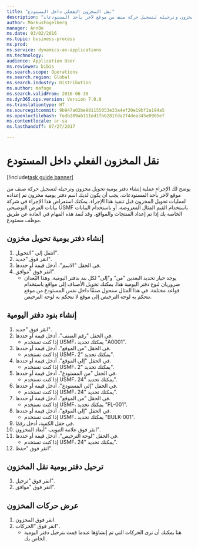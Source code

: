 ```yaml
--- 
title: "نقل المخزون الفعلي داخل المستودع"
description: "يوضح لك الإجراء عملية إنشاء دفتر يومية تحويل مخزون وترحيله لتسجيل حركة صنف من موقع لآخر بأحد المستودعات."
author: MarkusFogelberg
manager: AnnBe
ms.date: 03/02/2016
ms.topic: business-process
ms.prod: 
ms.service: dynamics-ax-applications
ms.technology: 
audience: Application User
ms.reviewer: bibis
ms.search.scope: Operations
ms.search.region: Global
ms.search.industry: Distribution
ms.author: mafoge
ms.search.validFrom: 2016-06-30
ms.dyn365.ops.version: Version 7.0.0
ms.translationtype: HT
ms.sourcegitcommit: 9b947a02be981155053e33a4ef20e19bf2a194a5
ms.openlocfilehash: fedb209ab111ed1fb6281fda2f4dea345e0905ef
ms.contentlocale: ar-sa
ms.lasthandoff: 07/27/2017

---
```

# <a name="transfer-physical-inventory-within-the-warehouse"></a>نقل المخزون الفعلي داخل المستودع

[!include[task guide banner](../../includes/task-guide-banner.md)]

يوضح لك الإجراء عملية إنشاء دفتر يومية تحويل مخزون وترحيله لتسجيل حركة صنف من موقع لآخر بأحد المستودعات. يجب أن يكون لديك اسم دفتر يومية مخزون تم إعداده لعمليات تحويل المخزون قبل تنفيذ هذا الإجراء. يمكنك استعراض هذا الإجراء في شركة بيانات العرض التوضيحي USMF باستخدام القيم المثال المعروضة، أو باستخدام البيانات الخاصة بك إذا تم إعداد المنتجات والمواقع. وقد تُنفذ هذه المهام في العادة عن طريق موظف مستودع.


## <a name="create-an-inventory-transfer-journal"></a>إنشاء دفتر يومية تحويل مخزون
1. انتقل إلى "التحويل".
2. انقر فوق "جديد".
3. في الحقل "الاسم"، أدخل قيمة أو حددها.
4. انقر فوق "موافق".
    * يوجد خيار تحديد البعدين "من" و"إلى" لكل بند بدفتر اليومية. وهذا البُعدان ضروريان لنوع دفتر اليومية هذا. يمكنك تحويل الأصناف إلى مواقع باستخدام قواعد مختلفة. في هذا المثال سنحول صنفًا داخل نفس المستودع من موقع تتحكم به لوحة الترخيص إلى موقع لا تتحكم به لوحة الترخيص.   

## <a name="create-journal-lines"></a>إنشاء بنود دفتر اليومية
1. انقر فوق "جديد".
2. في الحقل "رقم الصنف"، أدخل قيمة أو حددها.
    * إذا كنت تستخدم USMF، يمكنك تحديد "A0001".  
3. في الحقل "من الموقع"، أدخل قيمة أو حددها.
    * إذا كنت تستخدم USMF، يمكنك تحديد "2".  
4. في الحقل "إلى الموقع"، أدخل قيمة أو حددها.
    * إذا كنت تستخدم USMF، يمكنك تحديد "2".  
5. في الحقل "من المستودع"، أدخل قيمة أو حددها.
    * إذا كنت تستخدم USMF، يمكنك تحديد "24".  
6. في الحقل "إلى المستودع"، أدخل قيمة أو حددها.
    * إذا كنت تستخدم USMF، يمكنك تحديد "24".  
7. في الحقل "من الموقع‬"، أدخل قيمة أو حددها.
    * إذا كنت تستخدم USMF، يمكنك تحديد "FL-001".  
8. في الحقل "إلى الموقع‬"، أدخل قيمة أو حددها.
    * إذا كنت تستخدم USMF، يمكنك تحديد "BULK-001".  
9. في حقل الكمية، أدخل رقمًا.
10. انقر فوق علامة التبويب "أبعاد المخزون".
11. في الحقل "لوحة الترخيص"، أدخل قيمة أو حددها.
    * إذا كنت تستخدم USMF، يمكنك تحديد "24".  
12. انقر فوق "حفظ".

## <a name="post-the-inventory-transfer-journal"></a>ترحيل دفتر يومية نقل المخزون
1. انقر فوق "ترحيل".
2. انقر فوق "موافق".

## <a name="view-inventory-transactions"></a>عرض حركات المخزون
1. انقر فوق المخزون.
2. انقر فوق "الحركات".
    * هنا يمكنك أن ترى الحركات التي تم إنشاؤها عندما قمت بترحيل دفتر اليومية الخاص بك.  


